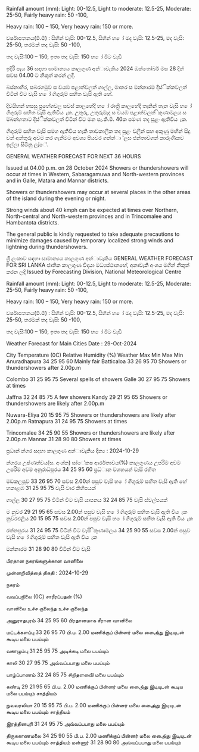 Rainfall amount (mm): Light: 00-12.5, Light to moderate: 12.5-25, Moderate: 25-50, Fairly heavy rain: 50 -100,

Heavy rain: 100 – 150, Very heavy rain: 150 or more.

වර්ෂාපතනය(මි.මී) : සිහින් වැසි: 00-12.5, සිහින් හ ෝ මද වැසි: 12.5-25, මද වැසි: 25-50, තරමක් තද වැසි: 50 -100,

තද වැසි:100 – 150, ඉතා තද වැසි: 150 හ ෝ ඊට වැඩි

ඉදිරි පැය 36 සඳහා සාමාන්‍යය කාලගුණ අන්‍ාවැකිය 2024 ඔක්තෝබර් මස 28 දින්‍ සවස 04.00 ට නිකුත් කරන්‍ ලදි.

බස්නාහිර, සබරගමුව ස වයඹ පළාත්වලත් ගාල්ල, මාතර ස මන්නාරම දිස්ික්කවලත් විටින් විට වැසි හ ෝ ගිගුරුම් සහිත වැසි ඇති හේ.

දිවයිහන් හසසු ප්‍රහේශවල සවස් කාලහේදී හ ෝ රාත්‍රී කාලහේදී තැනින් තැන වැසි හ ෝ ගිගුරුම් සහිත වැසි ඇතිවිය ැක. උතුරු, උතුරුමැද ස වයඹ පළාත්වලත් ිකුණාමලය ස ම්බන්හතාට දිස්ික්කවලත් විටින් විට මන පැ.කි.මී. 40ක පමණ තද සුළං ඇතිවිය ැක.

ගිගුරුම් සහිත වැසි සමග ඇතිවිය හැකි තාවකාලික තද සුළං වලින් සහ අකුණු මඟින් සිදු වන්‍ අන්‍තුරු අවම කර ගැනීමට අවශ්‍ය පියවර ගන්න්‍ා ්ලස ජන්‍තාව්ගන් කාරුණිකව ඉල්ලා සිටිනු ලැ්ේ.

GENERAL WEATHER FORECAST FOR NEXT 36 HOURS

Issued at 04.00 p.m. on 28 October 2024 Showers or thundershowers will occur at times in Western, Sabaragamuwa and North-western provinces and in Galle, Matara and Mannar districts.

Showers or thundershowers may occur at several places in the other areas of the island during the evening or night.

Strong winds about 40 kmph can be expected at times over Northern, North-central and North-western provinces and in Trincomalee and Hambantota districts.

The general public is kindly requested to take adequate precautions to minimize damages caused by temporary localized strong winds and lightning during thundershowers.

ශ්‍රී ලංකාව සඳහා සාමාන්‍යය කාලගුණ අන්‍ාවැකිය GENERAL WEATHER FORECAST FOR SRI LANKA ජාතික කාලගුණ විදයා මධ්‍යස්ථානහේ, අනාවැකි අංශය මගින් නිකුත් කරන ලදි Issued by Forecasting Division, National Meteorological Centre

Rainfall amount (mm): Light: 00-12.5, Light to moderate: 12.5-25, Moderate: 25-50, Fairly heavy rain: 50 -100,

Heavy rain: 100 – 150, Very heavy rain: 150 or more.

වර්ෂාපතනය(මි.මී) : සිහින් වැසි: 00-12.5, සිහින් හ ෝ මද වැසි: 12.5-25, මද වැසි: 25-50, තරමක් තද වැසි: 50 -100,

තද වැසි:100 – 150, ඉතා තද වැසි: 150 හ ෝ ඊට වැඩි

Weather Forecast for Main Cities Date : 29-Oct-2024

City Temperature (0C) Relative Humidity (%) Weather Max Min Max Min Anuradhapura 34 25 95 60 Mainly fair Batticaloa 33 26 95 70 Showers or thundershowers after 2.00p.m

Colombo 31 25 95 75 Several spells of showers Galle 30 27 95 75 Showers at times

Jaffna 32 24 85 75 A few showers Kandy 29 21 95 65 Showers or thundershowers are likely after 2.00p.m

Nuwara-Eliya 20 15 95 75 Showers or thundershowers are likely after 2.00p.m Ratnapura 31 24 95 75 Showers at times

Trincomalee 34 25 90 55 Showers or thundershowers are likely after 2.00p.m Mannar 31 28 90 80 Showers at times

ප්‍රධාන්‍ න්‍ගර සදහා කාලගුණ අන්‍ාවැකිය දින්‍ය : 2024-10-29

න්‍ගරය උෂ්ණත්වය(්ස. අංශ්‍ක) සා්ේකෂ ආර්රතාවය(%) කාලගුණය උපරිම අවම උපරිම අවම අනුරාධ්‍පුරය 34 25 95 60 ප්‍රධ්‍ාන වශහයන් වැසි රහිත

මඩකලපුව 33 26 95 70 සවස 2.00න් පසුව වැසි හ ෝ ගිගුරුම් සහිත වැසි ඇති හේ හකාළඹ 31 25 95 75 වැසි වාර කිහිපයක්

ගාල්ල 30 27 95 75 විටින් විට වැසි යාපනය 32 24 85 75 වැසි ස්වල්පයක්

ම නුවර 29 21 95 65 සවස 2.00න් පසුව වැසි හ ෝ ගිගුරුම් සහිත වැසි ඇති විය ැක නුවරඑළිය 20 15 95 75 සවස 2.00න් පසුව වැසි හ ෝ ගිගුරුම් සහිත වැසි ඇති විය ැක

රත්නපුරය 31 24 95 75 විටින් විට වැසි ිකුණාමලය 34 25 90 55 සවස 2.00න් පසුව වැසි හ ෝ ගිගුරුම් සහිත වැසි ඇති විය ැක

මන්නාරම 31 28 90 80 විටින් විට වැසි

பிரதான நகரங்களுக்கான வானிலை

முன்னறிவித்தை் திகதி : 2024-10-29

நகரம்

வவப்பநிலை (0C) சாரீரப்பதன் (%)

வானிலை உச்ச குலைந்த உச்ச குலைந்த

அனுராதபுரம் 34 25 95 60 பிரதானமாக சீரான வானிலை

மட்டக்களப்பு 33 26 95 70 பி.ப. 2.00 மணிக்குப் பின்னர் மலை அை்ைது இடியுடன் கூடிய மலை பபய்யும்

வகாழும்பு 31 25 95 75 அடிக்கடி மலை பபய்யும்

காலி 30 27 95 75 அவ்வப்பபாது மலை பபய்யும்

யாழ்ப்பாணம் 32 24 85 75 சிறிதளவிை் மலை பபய்யும்

கண்டி 29 21 95 65 பி.ப. 2.00 மணிக்குப் பின்னர் மலை அை்ைது இடியுடன் கூடிய மலை பபய்யும் சாத்தியம்

நுவவரலியா 20 15 95 75 பி.ப. 2.00 மணிக்குப் பின்னர் மலை அை்ைது இடியுடன் கூடிய மலை பபய்யும் சாத்தியம்

இரத்தினபுரி 31 24 95 75 அவ்வப்பபாது மலை பபய்யும்

திருககாணமலை 34 25 90 55 பி.ப. 2.00 மணிக்குப் பின்னர் மலை அை்ைது இடியுடன் கூடிய மலை பபய்யும் சாத்தியம் மன்னார் 31 28 90 80 அவ்வப்பபாது மலை பபய்யும்